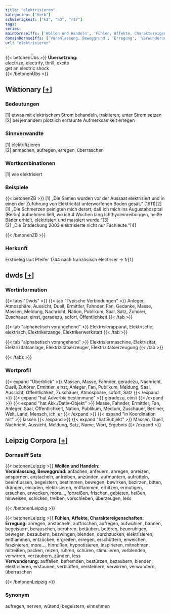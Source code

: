 ```yaml
---
title: "elektrisieren"
kategorien: ["Verb"]
schwierigkeit: ["k2", "h3", "r17"]
tags:
series:
mainDornseiffs: ['Wollen und Handeln', 'Fühlen, Affekte, Charaktereigenschaften']
domainDornseiffs: ['Veranlassung, Beweggrund', 'Erregung', 'Verwunderung']
url: "elektrisieren"
---
```


{{< betonenÜbs >}}
**Übersetzung:**  
electrize, electrify, thrill, excite  
get an electric shock  
{{< /betonenÜbs >}}

## Wiktionary [[+](https://de.wiktionary.org/wiki/elektrisieren)]

### Bedeutungen
[1] etwas mit elektrischem Strom behandeln, traktieren; unter Strom setzen  
[2] bei jemandem plötzlich erstaunte Aufmerksamkeit erregen  

### Sinnverwandte
[1] elektrifizieren  
[2] anmachen, aufregen, erregen, überraschen  

### Wortkombinationen
[1] wie elektrisiert  

### Beispiele
{{< betonenZB >}}
[1] „Die Samen wurden vor der Aussaat elektrisiert und in einen der Zuführung von Elektricität unterworfenen Boden gesät.“ (1911)[2]  
[1] „Die Schmerzen peinigten mich derart, daß ich mich ins Augustahospital (Berlin) aufnehmen ließ, wo ich 4 Wochen lang Ichthyoleinreibungen, heiße Bäder erhielt, elektrisiert und massiert wurde.“[3]  
[2] „Die Entdeckung 2003 elektrisierte nicht nur Fachleute.“[4]  

{{< /betonenZB >}}
### Herkunft
Erstbeleg laut Pfeifer 1744 nach französisch électriser → fr[1]  



## dwds [[+](https://www.dwds.de/wb/elektrisieren)]

### Wortinformation
{{< tabs "Dwds" >}}
{{< tab "Typische Verbindungen" >}}
Anleger, Atmosphäre, Aussicht, Duell, Ermittler, Fahnder, Fan, Gedanke, Masse, Massen, Meldung, Nachricht, Nation, Publikum, Saal, Satz, Zuhörer, Zuschauer, einst, geradezu, sofort, Öffentlichkeit
{{< /tab >}}

{{< tab "alphabetisch vorangehend" >}}
Elektrisierapparat, Elektrische, elektrisch, Elektrikerzange, Elektrikerwerkstatt
{{< /tab >}}

{{< tab "alphabetisch vorangehend" >}}
Elektrisiermaschine, Elektrizität, Elektrizitätsanlage, Elektrizitätserzeuger, Elektrizitätserzeugung
{{< /tab >}}

{{< /tabs >}}

### Wortprofil
{{< expand "Überblick" >}} Massen, Masse, Fahnder, geradezu, Nachricht, Duell, Zuhörer, Ermittler, einst, Anleger, Fan, Publikum, Meldung, Saal, Aussicht, Öffentlichkeit, Zuschauer, Atmosphäre, sofort, Satz {{< /expand >}}
{{< expand "hat Adverbialbestimmung" >}} geradezu, einst {{< /expand >}}
{{< expand "hat Akk./Dativ-Objekt" >}} Masse, Fahnder, Ermittler, Fan, Anleger, Saal, Öffentlichkeit, Nation, Publikum, Medium, Zuschauer, Berliner, Welt, Land, Mensch, ich, er {{< /expand >}}
{{< expand "in Koordination mit" >}} lassen {{< /expand >}}
{{< expand "hat Subjekt" >}} Massen, Duell, Nachricht, Aussicht, Meldung, Satz, Name, Wort, Ergebnis {{< /expand >}}

## Leipzig Corpora [[+](https://corpora.uni-leipzig.de/en/res?word=elektrisieren&corpusId=deu_newscrawl-public_2018)]

### Dornseiff Sets
{{< betonenLeipzig >}}
**Wollen und Handeln:**  
**Veranlassung, Beweggrund:** anfachen, anfeuern, anregen, anreizen, anspornen, anstacheln, antreiben, anzünden, aufmuntern, aufrütteln, beeinflussen, begeistern, bestimmen, bewegen, bewirken, bezirzen, bitten, drängen, einladen, elektrisieren, entflammen, erhitzen, ermutigen, ersuchen, erwecken, more..., fortreißen, frischen, gebieten, heißen, hinweisen, schicken, treiben, vorschieben, überzeugen, less  

{{< /betonenLeipzig >}}


{{< betonenLeipzig >}}
**Fühlen, Affekte, Charaktereigenschaften:**  
**Erregung:** anregen, anstacheln, auffrischen, aufregen, aufwühlen, bannen, begeistern, berauschen, berühren, betäuben, betören, beunruhigen, bewegen, bezaubern, bezwingen, blenden, durchzucken, elektrisieren, entflammen, entzücken, ergreifen, erregen, erschüttern, erweichen, faszinieren, more..., hinreißen, hypnotisieren, inspirieren, mitnehmen, mitreißen, packen, reizen, rühren, schüren, stimulieren, verblenden, verwirren, verzaubern, zünden, less  
**Verwunderung:** auffallen, befremden, bestürzen, bezaubern, blenden, elektrisieren, erstaunen, verblüffen, versteinern, verwirren, verwundern, überraschen  

{{< /betonenLeipzig >}}

### Synonym
aufregen, nerven, wütend, begeistern, einnehmen

